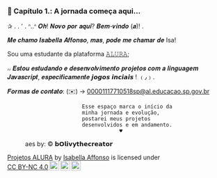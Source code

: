 ### 📌 Capítulo 1.: A jornada começa aqui...

✰ . . ٬ .  ᐢ..ᐢ 𝑶𝒉! 𝑵𝒐𝒗𝒐 𝒑𝒐𝒓 𝒂𝒒𝒖𝒊? 𝑩𝒆𝒎-𝒗𝒊𝒏𝒅𝒐 (𝒂)! .

𝑴𝒆 𝒄𝒉𝒂𝒎𝒐 𝑰𝒔𝒂𝒃𝒆𝒍𝒍𝒂 𝑨𝒇𝒇𝒐𝒏𝒔𝒐, 𝒎𝒂𝒔,
𝒑𝒐𝒅𝒆 𝒎𝒆 𝒄𝒉𝒂𝒎𝒂𝒓 𝒅𝒆 Isa! 

Sou uma estudante da plataforma [𝙰𝙻𝚄𝚁𝙰](https://www.alura.com.br);

៸៸  𝑬𝒔𝒕𝒐𝒖 𝒆𝒔𝒕𝒖𝒅𝒂𝒏𝒅𝒐 𝒆 𝒅𝒆𝒔𝒆𝒏𝒗𝒐𝒍𝒗𝒊𝒎𝒆𝒏𝒕𝒐 𝒑𝒓𝒐𝒋𝒆𝒕𝒐𝒔 
𝒄𝒐𝒎 𝒂 𝒍𝒊𝒏𝒈𝒖𝒂𝒈𝒆𝒎 𝑱𝒂𝒗𝒂𝒔𝒄𝒓𝒊𝒑𝒕, 𝒆𝒔𝒑𝒆𝒄𝒊𝒇𝒊𝒄𝒂𝒎𝒆𝒏𝒕𝒆 
𝙟𝙤𝙜𝙤𝙨 𝙞𝙣𝙘𝙞𝙖𝙞𝙨 ! ﹙٫﹚.

𝑭𝒐𝒓𝒎𝒂𝒔 𝒅𝒆 𝒄𝒐𝒏𝒕𝒂𝒕𝒐:
(✉️) -> 00001117710518sp@al.educacao.sp.gov.br


                            Esse espaço marca o início da
                            minha jornada e evolução,
                            postarei meus projetos
                            desenvolvidos e em andamento.
                                        ♥
⠀⠀⠀⠀aes by: © 𝗯𝗢𝗹𝗶𝘃𝘆𝘁𝗵𝗲𝗰𝗿𝗲𝗮𝘁𝗼𝗿

<p xmlns:cc="http://creativecommons.org/ns#" xmlns:dct="http://purl.org/dc/terms/"><a property="dct:title" rel="cc:attributionURL" href="https://bolivy.github.io/Projects-bOlivy/">Projetos ALURA</a> by <a rel="cc:attributionURL dct:creator" property="cc:attributionName" href="https://github.com/bOlivy">Isabella Affonso</a> is licensed under <a href="https://creativecommons.org/licenses/by-nc/4.0/?ref=chooser-v1" target="_blank" rel="license noopener noreferrer" style="display:inline-block;">CC BY-NC 4.0<img style="height:22px!important;margin-left:3px;vertical-align:text-bottom;" src="https://mirrors.creativecommons.org/presskit/icons/cc.svg?ref=chooser-v1" alt=""><img style="height:22px!important;margin-left:3px;vertical-align:text-bottom;" src="https://mirrors.creativecommons.org/presskit/icons/by.svg?ref=chooser-v1" alt=""><img style="height:22px!important;margin-left:3px;vertical-align:text-bottom;" src="https://mirrors.creativecommons.org/presskit/icons/nc.svg?ref=chooser-v1" alt=""></a></p>
